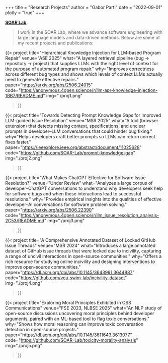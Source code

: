 +++
title = "Research Projects"
author = "Gabor Parti"
date = "2022-09-01"
plotly = "true"
+++

[<i class="fa fa-graduation-cap" aria-hidden="true"></i> **SOAR Lab**](https://soar-lab.github.io/)

>  I work in the SOAR Lab, where we advance software engineering with large language models and data-driven methods. Below are some of my recent projects and publications:

{{< project
   title="Hierarchical Knowledge Injection for LLM-based Program Repair"
   venue="ASE 2025"
   what="A layered retrieval pipeline (bug → repository → project) that supplies LLMs with the right level of context for the purpose of automated program repair."
   why="Improves correctness across different bug types and shows which levels of context LLMs actually need to generate effective repairs."
   paper="https://arxiv.org/abs/2506.24015"
   code="https://anonymous.4open.science/r/llm-apr-knowledge-injection-1BB7/README.md"
   img="./proj1.png"
>}}

{{< project
   title="Towards Detecting Prompt Knowledge Gaps for Improved LLM-guided Issue Resolution"
   venue="MSR 2025"
   what="A tool (browser extension) that detects missing context, specifications, and unclear prompts in developer–LLM conversations that could hinder bug fixing."
   why="Helps developers craft better prompts so LLMs can return correct fixes faster."
   paper="https://ieeexplore.ieee.org/abstract/document/11025628"
   code="https://github.com/SOAR-Lab/prompt-knowledge-gap"
   img="./proj2.png"
>}}

{{< project
   title="What Makes ChatGPT Effective for Software Issue Resolution?"
   venue="Under Review"
   what="Analyzes a large corpus of developer–ChatGPT conversations to understand why developers seek help for software bugs and when these interactions lead to successful resolutions."
   why="Provides empirical insights into the qualities of effective developer–AI conversations for software problem solving."
   paper="https://arxiv.org/abs/2506.22390"
   code="https://anonymous.4open.science/r/llm_issue_resolution_analysis-2C53/README.md"
   img="./proj3.png"
>}}

{{< project
   title="A Comprehensive Annotated Dataset of Locked GitHub Issue Threads"
   venue="MSR 2024"
   what="Introduces a large annotated dataset of GitHub issue threads that were locked due to incivility, capturing a range of uncivil interactions in open-source communities."
   why="Offers a rich resource for studying online incivility and designing interventions to improve open-source communities."
   paper="https://dl.acm.org/doi/abs/10.1145/3643991.3644887"
   code="https://github.com/vcu-swim-lab/incivility-dataset"
   img="./proj4.png"
>}}

{{< project
   title="Exploring Moral Principles Exhibited in OSS Communications"
   venue="FSE 2023, NLBSE 2025"
   what="An NLP study of open-source discussions uncovering moral principles behind developer arguments, paired with an ML-based tool to flag toxic conversations."
   why="Shows how moral reasoning can improve toxic conversation detection in open-source projects."
   paper="https://dl.acm.org/doi/abs/10.1145/3611643.3613077"
   code="https://github.com/SOAR-Lab/toxicity-morality-analysis"
   img="./proj5.png"
>}}
